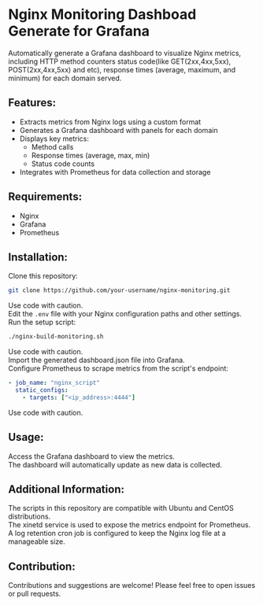 # Nginx Monitoring Dashboad Generate for Grafana  
Automatically generate a Grafana dashboard to visualize Nginx metrics, including HTTP method counters status code(like GET(2xx,4xx,5xx), POST(2xx,4xx,5xx) and etc), response times (average, maximum, and minimum) for each domain served.  

## Features:  
* Extracts metrics from Nginx logs using a custom format  
* Generates a Grafana dashboard with panels for each domain  
* Displays key metrics:  
    * Method calls  
    * Response times (average, max, min)  
    * Status code counts  
* Integrates with Prometheus for data collection and storage  
## Requirements:  
* Nginx  
* Grafana  
* Prometheus  

## Installation:  
Clone this repository:  
```Bash
git clone https://github.com/your-username/nginx-monitoring.git
```
Use code with caution.  
Edit the ```.env``` file with your Nginx configuration paths and other settings.  
Run the setup script:  
```Bash
./nginx-build-monitoring.sh
```
Use code with caution.  
Import the generated dashboard.json file into Grafana.  
Configure Prometheus to scrape metrics from the script's endpoint:  

```YAML
- job_name: "nginx_script"
  static_configs:
    - targets: ["<ip_address>:4444"]
```
Use code with caution.  

## Usage:  
Access the Grafana dashboard to view the metrics.  
The dashboard will automatically update as new data is collected.  

## Additional Information:  
The scripts in this repository are compatible with Ubuntu and CentOS distributions.  
The xinetd service is used to expose the metrics endpoint for Prometheus.  
A log retention cron job is configured to keep the Nginx log file at a manageable size.  

## Contribution:  
Contributions and suggestions are welcome! Please feel free to open issues or pull requests.  
